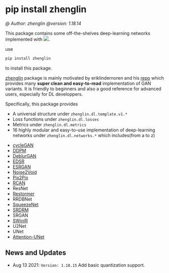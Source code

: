 # pip install zhenglin
*@ Author: zhenglin*
*@version: 1.18.14*

This package contains some off-the-shelves deep-learning networks implemented with [![](https://img.shields.io/badge/Pytorch-ee4c2c?style=flat-square&logo=pytorch&logoColor=white)](https://pytorch.org/).

use
```bash
pip install zhenglin
```

to install this package.

[zhenglin](https://pypi.org/project/zhenglin/) package is mainly motivated by eriklindernoren and his [repo](https://github.com/eriklindernoren/PyTorch-GAN) which provides many **super clean and easy-to-read** implementation of GAN variants. It is friendly to beginners and also a good reference for advanced users, especially for DL developpers.

Specifically, this package provides
+ A universal structure under `zhenglin.dl.template.v1.*`
+ Loss functions under `zhenglin.dl.losses`
+ Metrics under `zhenglin.dl.metrics`
+ 16 highly modular and easy-to-use implementation of deep-learning networks under `zhenglin.dl.networks.*`
which includes(from a to z)
- [cycleGAN](https://github.com/aitorzip/PyTorch-CycleGAN)
- [DDPM](https://github.com/dome272/Diffusion-Models-pytorch)
- [DeblurGAN](https://github.com/fourson/DeblurGAN-pytorch/tree/master)
- [EDSR](https://github.com/twtygqyy/pytorch-edsr/blob/master/edsr.py)
- [ESRGAN](https://github.com/eriklindernoren/PyTorch-GAN/blob/master/implementations/esrgan/esrgan.py)
- [Noise2Void](https://github.com/JohnYKiyo/Noise2Void/blob/master/02_training_test_Noise2Void.ipynb)
- [Pix2Pix](https://github.com/mrzhu-cool/pix2pix-pytorch)
- [RCAN](https://github.com/yjn870/RCAN-pytorch)
- ResNet
- [Restormer](https://github.com/leftthomas/Restormer)
- RRDBNet
- [SqueezeNet](https://github.com/gsp-27/pytorch_Squeezenet/tree/master)
- [SRDRM](https://github.com/xahidbuffon/SRDRM/tree/master)
- SRGAN
- [SWinIR](https://github.com/JingyunLiang/SwinIR)
- U2Net
- UNet
- [Attention-UNet](https://github.com/Andy-zhujunwen/UNET-ZOO/blob/master)

## News and Updates
+ Aug 13 2021: `Version: 1.18.15` Add basic quantization support.